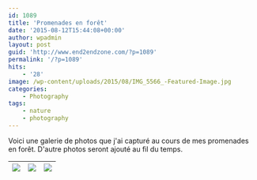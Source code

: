 ```yaml
---
id: 1089
title: 'Promenades en forêt'
date: '2015-08-12T15:44:08+00:00'
author: wpadmin
layout: post
guid: 'http://www.end2endzone.com/?p=1089'
permalink: '/?p=1089'
hits:
    - '28'
image: /wp-content/uploads/2015/08/IMG_5566_-Featured-Image.jpg
categories:
    - Photography
tags:
    - nature
    - photography
---
```


Voici une galerie de photos que j'ai capturé au cours de mes promenades en forêt. D'autre photos seront ajouté au fil du temps.

| [![](/wp-content/uploads/2015/08/IMG_5709_e2ez-200x300.jpg)](https://www.flickr.com/photos/154618444@N05/37581565631/in/album-72157719778365604/) | [![](/wp-content/uploads/2015/08/IMG_5595_e2ez-200x300.jpg)](https://www.flickr.com/photos/154618444@N05/51427471978/in/album-72157719778365604/) | [![](/wp-content/uploads/2015/08/IMG_5566_e2ez-300x200.jpg)](https://www.flickr.com/photos/154618444@N05/36911573613/in/album-72157719778365604/) |
|---|---|---|